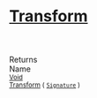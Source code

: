 # [Transform](./ApproximateOnlineFeatures-100663550.md)


<br><br>
Returns<img width=542/>Name
<br>
<sub>[Void](https://docs.microsoft.com/en-us/dotnet/api/System.Void)</sub><img width=500/><sub>[Transform](./ApproximateOnlineFeatures-100663550.md) ( [`Signature`](./../../Signature.md) )</sub><br>


